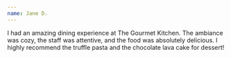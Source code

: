 ```yaml
---
name: Jane D.
---
```


I had an amazing dining experience at The Gourmet Kitchen. The ambiance was cozy, the staff was attentive, and the food was absolutely delicious. I highly recommend the truffle pasta and the chocolate lava cake for dessert!